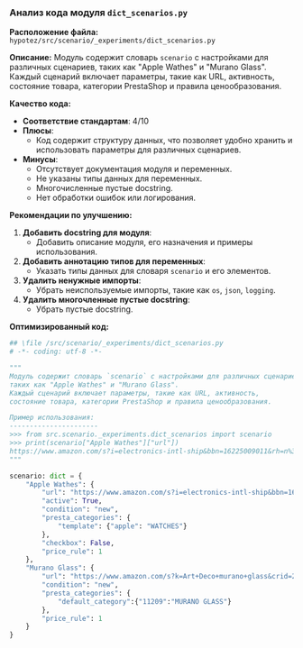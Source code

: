 ### **Анализ кода модуля `dict_scenarios.py`**

**Расположение файла:** `hypotez/src/scenario/_experiments/dict_scenarios.py`

**Описание:** Модуль содержит словарь `scenario` с настройками для различных сценариев, таких как "Apple Wathes" и "Murano Glass". Каждый сценарий включает параметры, такие как URL, активность, состояние товара, категории PrestaShop и правила ценообразования.

**Качество кода:**

- **Соответствие стандартам**: 4/10
- **Плюсы**:
    - Код содержит структуру данных, что позволяет удобно хранить и использовать параметры для различных сценариев.
- **Минусы**:
    - Отсутствует документация модуля и переменных.
    - Не указаны типы данных для переменных.
    - Многочисленные пустые docstring.
    - Нет обработки ошибок или логирования.

**Рекомендации по улучшению:**

1.  **Добавить docstring для модуля**:
    - Добавить описание модуля, его назначения и примеры использования.
2.  **Добавить аннотацию типов для переменных**:
    - Указать типы данных для словаря `scenario` и его элементов.
3.  **Удалить ненужные импорты**:
    - Убрать неиспользуемые импорты, такие как `os`, `json`, `logging`.
4.  **Удалить многочленные пустые docstring**:
    - Убрать пустые docstring.

**Оптимизированный код:**

```python
## \file /src/scenario/_experiments/dict_scenarios.py
# -*- coding: utf-8 -*-

"""
Модуль содержит словарь `scenario` с настройками для различных сценариев,
таких как "Apple Wathes" и "Murano Glass".
Каждый сценарий включает параметры, такие как URL, активность,
состояние товара, категории PrestaShop и правила ценообразования.

Пример использования:
----------------------
>>> from src.scenario._experiments.dict_scenarios import scenario
>>> print(scenario["Apple Wathes"]["url"])
https://www.amazon.com/s?i=electronics-intl-ship&bbn=16225009011&rh=n%3A2811119011%2Cn%3A2407755011%2Cn%3A7939902011%2Cp_n_is_free_shipping%3A10236242011%2Cp_89%3AApple&dc&ds=v1%3AyDxGiVC9lCk%2BzGvhkah6ZCjaellz7FcqKtRIfFA3o2A&qid=1671818889&rnid=2407755011&ref=sr_nr_n_2
"""

scenario: dict = {
    "Apple Wathes": {
        "url": "https://www.amazon.com/s?i=electronics-intl-ship&bbn=16225009011&rh=n%3A2811119011%2Cn%3A2407755011%2Cn%3A7939902011%2Cp_n_is_free_shipping%3A10236242011%2Cp_89%3AApple&dc&ds=v1%3AyDxGiVC9lCk%2BzGvhkah6ZCjaellz7FcqKtRIfFA3o2A&qid=1671818889&rnid=2407755011&ref=sr_nr_n_2",
        "active": True,
        "condition": "new",
        "presta_categories": {
            "template": {"apple": "WATCHES"}
        },
        "checkbox": False,
        "price_rule": 1
    },
    "Murano Glass": {
        "url": "https://www.amazon.com/s?k=Art+Deco+murano+glass&crid=24Q0ZZYVNOQMP&sprefix=art+deco+murano+glass%2Caps%2C230&ref=nb_sb_noss",
        "condition": "new",
        "presta_categories": {
            "default_category":{"11209":"MURANO GLASS"}
        },
        "price_rule": 1
    }
}